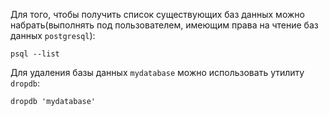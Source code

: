Для того, чтобы получить список существующих баз данных можно набрать(выполнять под пользователем, имеющим права на чтение баз данных `postgresql`):
```
psql --list
```
Для удаления базы данных `mydatabase` можно использовать утилиту `dropdb`:
```
dropdb 'mydatabase'
```